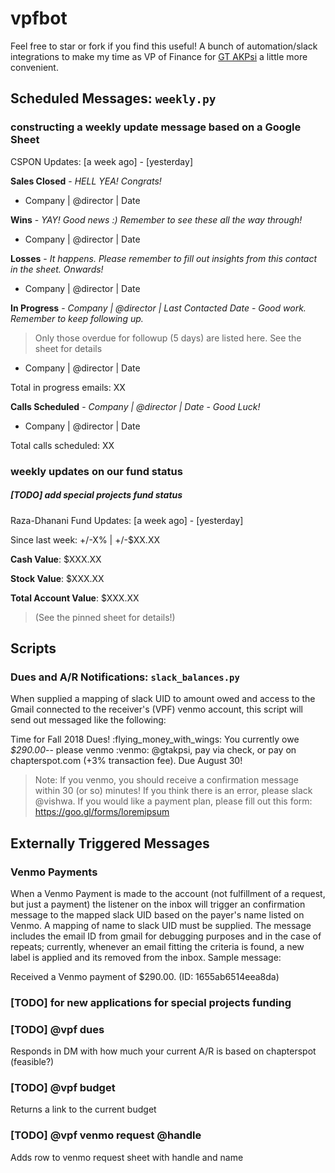 # vpfbot

Feel free to star or fork if you find this useful! A bunch of automation/slack integrations to make my time as VP of Finance for [GT AKPsi](https://www.gtakpsi.com/) a little more convenient.

## Scheduled Messages: `weekly.py`

### constructing a weekly update message based on a Google Sheet

CSPON Updates: [a week ago] - [yesterday]

**Sales Closed** - _HELL YEA! Congrats!_
- Company | @director | Date

**Wins** - _YAY! Good news :) Remember to see these all the way through!_
- Company | @director | Date

**Losses** - _It happens. Please remember to fill out insights from this contact in the sheet. Onwards!_
- Company | @director | Date

**In Progress** - _Company | @director | Last Contacted Date_ - _Good work. Remember to keep following up._
> Only those overdue for followup (5 days) are listed here. See the sheet for details

- Company | @director | Date

Total in progress emails: XX

**Calls Scheduled** - _Company | @director | Date_ - _Good Luck!_

- Company | @director | Date

Total calls scheduled: XX

### weekly updates on our fund status

##### [TODO] add special projects fund status

Raza-Dhanani Fund Updates: [a week ago] - [yesterday]

Since last week: +/-X% | +/-$XX.XX

**Cash Value**: $XXX.XX

**Stock Value**: $XXX.XX

**Total Account Value**: $XXX.XX

> (See the pinned sheet for details!)

## Scripts

### Dues and A/R Notifications: `slack_balances.py`
When supplied a mapping of slack UID to amount owed and access to the Gmail connected to the receiver's (VPF) venmo account, this script will send out messaged like the following:

Time for Fall 2018 Dues! :flying_money_with_wings: You currently owe *$290.00*-- please venmo :venmo: @gtakpsi, pay via check, or pay on chapterspot.com (+3% transaction fee). Due August 30!
> Note: If you venmo, you should receive a confirmation message within 30 (or so) minutes! If you think there is an error, please slack @vishwa. If you would like a payment plan, please fill out this form: https://goo.gl/forms/loremipsum

## Externally Triggered Messages

### Venmo Payments
When a Venmo Payment is made to the account (not fulfillment of a request, but just a payment) the listener on the inbox will trigger an confirmation message to the mapped slack UID based on the payer's name listed on Venmo. A mapping of name to slack UID must be supplied. The message includes the email ID from gmail for debugging purposes and in the case of repeats; currently, whenever an email fitting the criteria is found, a new label is applied and its removed from the inbox. Sample message:

Received a Venmo payment of $290.00. (ID: 1655ab6514eea8da)

### [TODO] for new applications for special projects funding

### [TODO] @vpf dues
Responds in DM with how much your current A/R is based on chapterspot (feasible?)

### [TODO] @vpf budget
Returns a link to the current budget

### [TODO] @vpf venmo request @handle
Adds row to venmo request sheet with handle and name